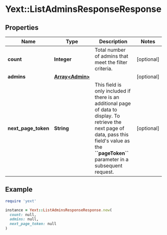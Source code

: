 # Yext::ListAdminsResponseResponse

## Properties

| Name | Type | Description | Notes |
| ---- | ---- | ----------- | ----- |
| **count** | **Integer** | Total number of admins that meet the filter criteria. | [optional] |
| **admins** | [**Array&lt;Admin&gt;**](Admin.md) |  | [optional] |
| **next_page_token** | **String** | This field is only included if there is an additional page of data to display. To retrieve the next page of data, pass this field&#39;s value as the **&#x60;&#x60;pageToken&#x60;&#x60;** parameter in a subsequent request.   | [optional] |

## Example

```ruby
require 'yext'

instance = Yext::ListAdminsResponseResponse.new(
  count: null,
  admins: null,
  next_page_token: null
)
```

